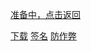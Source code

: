 [准备中，点击返回](../skill_list.md)

[下载](work/download.md)
[签名](work/apk_signer.md)
[防作弊](work/anti_fraud.md)



